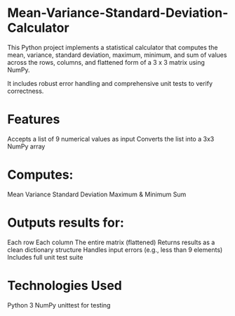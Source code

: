 # Mean-Variance-Standard-Deviation-Calculator
This Python project implements a statistical calculator that computes the mean, variance, standard deviation, maximum, minimum, and sum of values across the rows, columns, and flattened form of a 3 x 3 matrix using NumPy.

It includes robust error handling and comprehensive unit tests to verify correctness.

# Features
Accepts a list of 9 numerical values as input
Converts the list into a 3x3 NumPy array

# Computes:
Mean
Variance
Standard Deviation
Maximum & Minimum
Sum

# Outputs results for:
Each row
Each column
The entire matrix (flattened)
Returns results as a clean dictionary structure
Handles input errors (e.g., less than 9 elements)
Includes full unit test suite

# Technologies Used
Python 3
NumPy
unittest for testing

